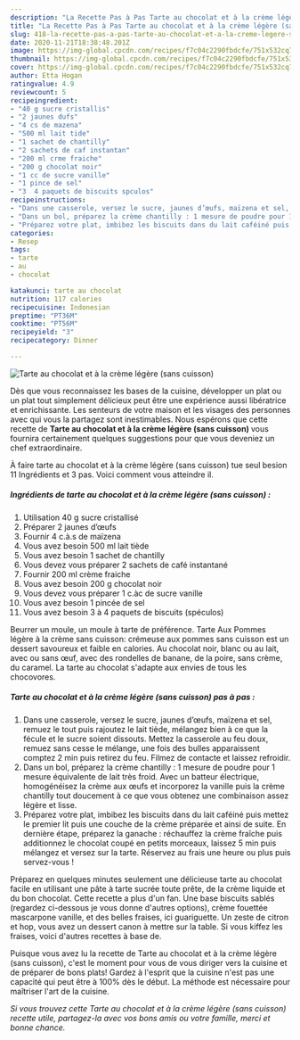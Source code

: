 ```yaml
---
description: "La Recette Pas à Pas Tarte au chocolat et à la crème légère (sans cuisson)"
title: "La Recette Pas à Pas Tarte au chocolat et à la crème légère (sans cuisson)"
slug: 418-la-recette-pas-a-pas-tarte-au-chocolat-et-a-la-creme-legere-sans-cuisson
date: 2020-11-21T18:38:48.201Z
image: https://img-global.cpcdn.com/recipes/f7c04c2290fbdcfe/751x532cq70/tarte-au-chocolat-et-a-la-creme-legere-sans-cuisson-photo-principale-de-la-recette.jpg
thumbnail: https://img-global.cpcdn.com/recipes/f7c04c2290fbdcfe/751x532cq70/tarte-au-chocolat-et-a-la-creme-legere-sans-cuisson-photo-principale-de-la-recette.jpg
cover: https://img-global.cpcdn.com/recipes/f7c04c2290fbdcfe/751x532cq70/tarte-au-chocolat-et-a-la-creme-legere-sans-cuisson-photo-principale-de-la-recette.jpg
author: Etta Hogan
ratingvalue: 4.9
reviewcount: 5
recipeingredient:
- "40 g sucre cristallis"
- "2 jaunes dufs"
- "4 cs de mazena"
- "500 ml lait tide"
- "1 sachet de chantilly"
- "2 sachets de caf instantan"
- "200 ml crme fraiche"
- "200 g chocolat noir"
- "1 cc de sucre vanille"
- "1 pince de sel"
- "3  4 paquets de biscuits spculos"
recipeinstructions:
- "Dans une casserole, versez le sucre, jaunes d’œufs, maïzena et sel, remuez le tout puis rajoutez le lait tiède, mélangez bien à ce que la fécule et le sucre soient dissouts. Mettez la casserole au feu doux, remuez sans cesse le mélange, une fois des bulles apparaissent comptez 2 min puis retirez du feu. Filmez de contacte et laissez refroidir."
- "Dans un bol, préparez la crème chantilly : 1 mesure de poudre pour 1 mesure équivalente de lait très froid. Avec un batteur électrique, homogénéisez la crème aux œufs et incorporez la vanille puis la crème chantilly tout doucement à ce que vous obtenez une combinaison assez légère et lisse."
- "Préparez votre plat, imbibez les biscuits dans du lait caféiné puis mettez le premier lit puis une couche de la crème préparée et ainsi de suite. En dernière étape, préparez la ganache : réchauffez la crème fraîche puis additionnez le chocolat coupé en petits morceaux, laissez 5 min puis mélangez et versez sur la tarte. Réservez au frais une heure ou plus puis servez-vous !"
categories:
- Resep
tags:
- tarte
- au
- chocolat

katakunci: tarte au chocolat 
nutrition: 117 calories
recipecuisine: Indonesian
preptime: "PT36M"
cooktime: "PT56M"
recipeyield: "3"
recipecategory: Dinner

---
```



![Tarte au chocolat et à la crème légère (sans cuisson)](https://img-global.cpcdn.com/recipes/f7c04c2290fbdcfe/751x532cq70/tarte-au-chocolat-et-a-la-creme-legere-sans-cuisson-photo-principale-de-la-recette.jpg)

Dès que vous reconnaissez les bases de la cuisine, développer un plat ou un plat tout simplement délicieux peut être une expérience aussi libératrice et enrichissante. Les senteurs de votre maison et les visages des personnes avec qui vous la partagez sont inestimables. Nous espérons que cette recette de <strong> Tarte au chocolat et à la crème légère (sans cuisson) </strong> vous fournira certainement quelques suggestions pour que vous deveniez un chef extraordinaire.

<!--inarticleads1-->

À faire tarte au chocolat et à la crème légère (sans cuisson) tue seul besion 11 Ingrédients et 3 pas. Voici comment vous atteindre il.

##### Ingrédients de tarte au chocolat et à la crème légère (sans cuisson) :

1. Utilisation 40 g sucre cristallisé
1. Préparer 2 jaunes d’œufs
1. Fournir 4 c.à.s de maïzena
1. Vous avez besoin 500 ml lait tiède
1. Vous avez besoin 1 sachet de chantilly
1. Vous devez vous préparer 2 sachets de café instantané
1. Fournir 200 ml crème fraiche
1. Vous avez besoin 200 g chocolat noir
1. Vous devez vous préparer 1 c.àc de sucre vanille
1. Vous avez besoin 1 pincée de sel
1. Vous avez besoin 3 à 4 paquets de biscuits (spéculos)


Beurrer un moule, un moule à tarte de préférence. Tarte Aux Pommes légère à la crème sans cuisson: crémeuse aux pommes sans cuisson est un dessert savoureux et faible en calories. Au chocolat noir, blanc ou au lait, avec ou sans œuf, avec des rondelles de banane, de la poire, sans crème, du caramel. La tarte au chocolat s&#39;adapte aux envies de tous les chocovores. 

<!--inarticleads2-->

##### Tarte au chocolat et à la crème légère (sans cuisson) pas à pas :

1. Dans une casserole, versez le sucre, jaunes d’œufs, maïzena et sel, remuez le tout puis rajoutez le lait tiède, mélangez bien à ce que la fécule et le sucre soient dissouts. Mettez la casserole au feu doux, remuez sans cesse le mélange, une fois des bulles apparaissent comptez 2 min puis retirez du feu. Filmez de contacte et laissez refroidir.
1. Dans un bol, préparez la crème chantilly : 1 mesure de poudre pour 1 mesure équivalente de lait très froid. Avec un batteur électrique, homogénéisez la crème aux œufs et incorporez la vanille puis la crème chantilly tout doucement à ce que vous obtenez une combinaison assez légère et lisse.
1. Préparez votre plat, imbibez les biscuits dans du lait caféiné puis mettez le premier lit puis une couche de la crème préparée et ainsi de suite. En dernière étape, préparez la ganache : réchauffez la crème fraîche puis additionnez le chocolat coupé en petits morceaux, laissez 5 min puis mélangez et versez sur la tarte. Réservez au frais une heure ou plus puis servez-vous !


Préparez en quelques minutes seulement une délicieuse tarte au chocolat facile en utilisant une pâte à tarte sucrée toute prête, de la crème liquide et du bon chocolat. Cette recette a plus d&#39;un fan. Une base biscuits sablés (regardez ci-dessous je vous donne d&#39;autres options), crème fouettée mascarpone vanille, et des belles fraises, ici guariguette. Un zeste de citron et hop, vous avez un dessert canon à mettre sur la table. Si vous kiffez les fraises, voici d&#39;autres recettes à base de. 

<!--inarticleads1-->

<p>
Puisque vous avez lu la recette de Tarte au chocolat et à la crème légère (sans cuisson), c'est le moment pour vous de vous diriger vers la cuisine et de préparer de bons plats! Gardez à l'esprit que la cuisine n'est pas une capacité qui peut être à 100% dès le début. La méthode est nécessaire pour maîtriser l'art de la cuisine.
</p>

<p>
<i>Si vous trouvez cette Tarte au chocolat et à la crème légère (sans cuisson) recette utile, partagez-la avec vos bons amis ou votre famille, merci et bonne chance.</i>
</p>
